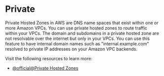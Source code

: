 # Private

Private Hosted Zones in AWS are DNS name spaces that exist within one or more Amazon VPCs. You can use private hosted zones to route traffic within your VPCs. The domain and subdomains in a private hosted zone are not resolvable over the internet but only in your VPCs. You can use this feature to have internal domain names such as "internal.example.com" resolved to private IP addresses on your Amazon VPC backends.

Visit the following resources to learn more:

- [@official@Private Hosted Zones](https://docs.aws.amazon.com/Route53/latest/DeveloperGuide/hosted-zones-private.html)
